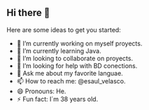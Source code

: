 ## Hi there 👋




Here are some ideas to get you started:

- 🔭 I’m currently working on myself proyects.
- 🌱 I’m currently learning Java.
- 👯 I’m looking to collaborate on proyects.
- 🤔 I’m looking for help with BD conections.
- 💬 Ask me about my favorite languae.
- 📫 How to reach me: @esaul_velasco.
- 😄 Pronouns: He.
- ⚡ Fun fact: I´m 38 years old.

